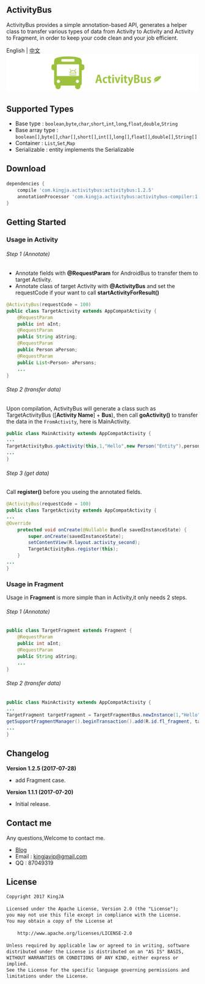 ActivityBus
---
ActivityBus provides a simple annotation-based API, generates a helper class to transfer various types of data from Activity to Activity and Activity to Fragment, in order to keep your code clean and your job efficient.

English | [中文](https://github.com/KingJA/ActivityBus/blob/master/README_CN.md)
![](https://github.com/KingJA/ActivityBus/blob/master/res/activitybus.png)
## Supported Types
* Base type : `boolean`,`byte`,`char`,`short`,`int`,`long`,`float`,`double`,`String`
* Base array type : `boolean[]`,`byte[]`,`char[]`,`short[]`,`int[]`,`long[]`,`float[]`,`double[]`,`String[]`
* Container : `List`,`Set`,`Map`
* Serializable : entity implements the Serializable

## Download
```groovy
dependencies {
    compile 'com.kingja.activitybus:activitybus:1.2.5'
    annotationProcessor 'com.kingja.activitybus:activitybus-compiler:1.2.5'
}
```

Getting Started
---
### Usage in Activity
###### Step 1 (Annotate)

* Annotate fields with **@RequestParam** for AndroidBus to transfer them to target Activity.
* Annotate class of target Activity with **@ActivityBus** and set the requestCode if your want to call **startActivityForResult()**

```java
@ActivityBus(requestCode = 100)
public class TargetActivity extends AppCompatActivity {
    @RequestParam
    public int aInt;
    @RequestParam
    public String aString;
    @RequestParam
    public Person aPerson;
    @RequestParam
    public List<Person> aPersons;
    ...
}
```

###### Step 2 (transfer data)
Upon compilation, ActivityBus will generate a class such as TargetActivityBus ([**Activity Name**] + **Bus**), then call **goActivity()** to transfer the data in the `FromActivity`, here is MainActivity.

```java
public class MainActivity extends AppCompatActivity {
...
TargetActivityBus.goActivity(this,1,"Hello",new Person("Entity"),personList);
...
}
```

###### Step 3 (get data)
Call **register()** before you useing the annotated fields.

```java
@ActivityBus(requestCode = 100)
public class TargetActivity extends AppCompatActivity {
...
@Override
    protected void onCreate(@Nullable Bundle savedInstanceState) {
        super.onCreate(savedInstanceState);
        setContentView(R.layout.activity_second);
        TargetActivityBus.register(this);
    }
...
}

```

### Usage in Fragment
Usage in **Fragment** is more simple than in Activity,it only needs 2 steps.
###### Step 1 (Annotate)

```java
public class TargetFragment extends Fragment {
    @RequestParam
    public int aInt;
    @RequestParam
    public String aString;
    ...
}
```

###### Step 2 (transfer data)

```java
public class MainActivity extends AppCompatActivity {
...
TargetFragment targetFragment = TargetFragmentBus.newInstance(1,"Hello");
getSupportFragmentManager().beginTransaction().add(R.id.fl_fragment, targetFragment).commit();
...
}
```


Changelog
---
**Version 1.2.5 (2017-07-28)**
- add Fragment case.

**Version 1.1.1 (2017-07-20)**
- Initial release.

Contact me
---
Any questions,Welcome to contact me.
* [Blog](http://www.jianshu.com/u/8a1a8ed656e8)
* Email : kingjavip@gmail.com
* QQ : 87049319

License
---

    Copyright 2017 KingJA

    Licensed under the Apache License, Version 2.0 (the "License");
    you may not use this file except in compliance with the License.
    You may obtain a copy of the License at

        http://www.apache.org/licenses/LICENSE-2.0

    Unless required by applicable law or agreed to in writing, software
    distributed under the License is distributed on an "AS IS" BASIS,
    WITHOUT WARRANTIES OR CONDITIONS OF ANY KIND, either express or implied.
    See the License for the specific language governing permissions and
    limitations under the License.
